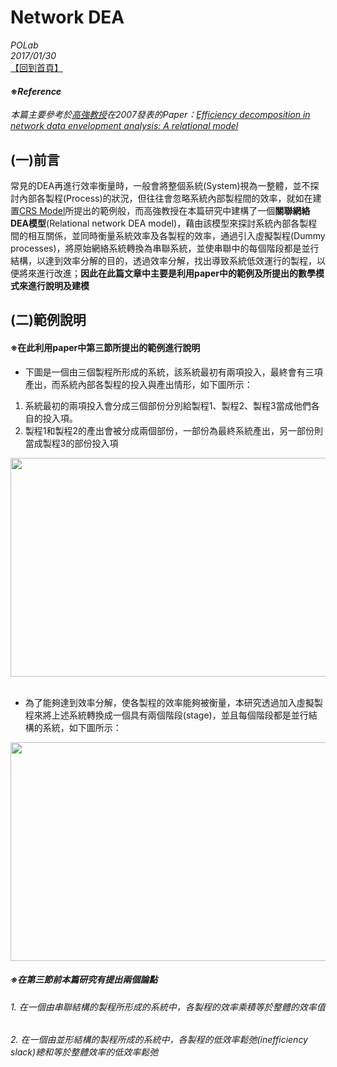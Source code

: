 # Network DEA 

*POLab*
<br>
*2017/01/30*
<br>
[【回到首頁】](https://github.com/wurmen/DEA)
<br>
#### ※*Reference*
*本篇主要參考於[高強教授](http://www.iim.ncku.edu.tw/files/11-1407-20368.php?Lang=zh-tw)在2007發表的Paper：[Efficiency decomposition in network data envelopment analysis: A relational model](https://www.sciencedirect.com/science/article/pii/S0377221707010077)*


## (一)前言

常見的DEA再進行效率衡量時，一般會將整個系統(System)視為一整體，並不探討內部各製程(Process)的狀況，但往往會忽略系統內部製程間的效率，就如在建置[CRS Model](https://github.com/wurmen/DEA/blob/master/CRS_Model/CRS%20model.md)所提出的範例般，而高強教授在本篇研究中建構了一個**關聯網絡DEA模型**(Relational network DEA model)，藉由該模型來探討系統內部各製程間的相互關係，並同時衡量系統效率及各製程的效率，通過引入虛擬製程(Dummy processes)，將原始網絡系統轉換為串聯系統，並使串聯中的每個階段都是並行結構，以達到效率分解的目的，透過效率分解，找出導致系統低效運行的製程，以便將來進行改進；**因此在此篇文章中主要是利用paper中的範例及所提出的數學模式來進行說明及建模**

## (二)範例說明
#### ※在此利用paper中第三節所提出的範例進行說明
- 下圖是一個由三個製程所形成的系統，該系統最初有兩項投入，最終會有三項產出，而系統內部各製程的投入與產出情形，如下圖所示：<br>
1. 系統最初的兩項投入會分成三個部份分別給製程1、製程2、製程3當成他們各自的投入項。<br>
2. 製程1和製程2的產出會被分成兩個部份，一部份為最終系統產出，另一部份則當成製程3的部份投入項

<div align=center>
<img src="https://github.com/wurmen/DEA/blob/master/Network_DEA/pictures/network%20system.PNG" width="550" height="350">
</div>
<br>

- 為了能夠達到效率分解，使各製程的效率能夠被衡量，本研究透過加入虛擬製程來將上述系統轉換成一個具有兩個階段(stage)，並且每個階段都是並行結構的系統，如下圖所示：



<div align=center>
<img src="https://github.com/wurmen/DEA/blob/master/Network_DEA/pictures/network%20system1.png" width="750" height="350">
</div>

##### ※在第三節前本篇研究有提出兩個論點
###### 1. 在一個由串聯結構的製程所形成的系統中，各製程的效率乘積等於整體的效率值
###### 2. 在一個由並形結構的製程所成的系統中，各製程的低效率鬆弛(inefficiency slack)總和等於整體效率的低效率鬆弛
